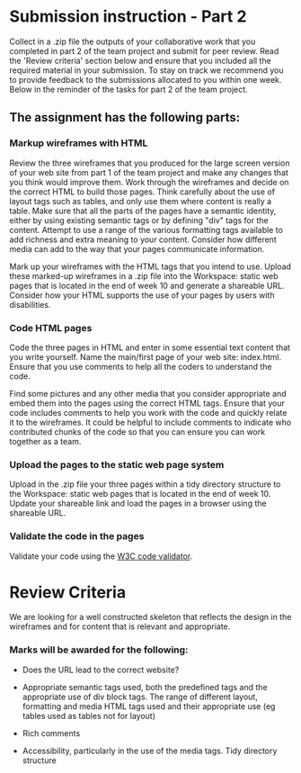 # Submission instruction - Part 2

Collect in a .zip file the outputs of your collaborative work that you completed in part 2 of the team project and submit for peer review. Read the 'Review criteria' section below and ensure that you included all the required material in your submission. To stay on track we recommend you to provide feedback to the submissions allocated to you within one week. Below in the reminder of the tasks for part 2 of the team project.

## The assignment has the following parts:

### Markup wireframes with HTML

Review the three wireframes that you produced for the large screen version of your web site from part 1 of the team project and make any changes that you think would improve them. Work through the wireframes and decide on the correct HTML to build those pages. Think carefully about the use of layout tags such as tables, and only use them where content is really a table. Make sure that all the parts of the pages have a semantic identity, either by using existing semantic tags or by defining "div" tags for the content. Attempt to use a range of the various formatting tags available to add richness and extra meaning to your content. Consider how different media can add to the way that your pages communicate information.

Mark up your wireframes with the HTML tags that you intend to use. Upload these marked-up wireframes in a .zip file into the Workspace: static web pages that is located in the end of week 10 and generate a shareable URL. Consider how your HTML supports the use of your pages by users with disabilities.

### Code HTML pages

Code the three pages in HTML and enter in some essential text content that you write yourself. Name the main/first page of your web site: index.html. Ensure that you use comments to help all the coders to understand the code.

Find some pictures and any other media that you consider appropriate and embed them into the pages using the correct HTML tags. Ensure that your code includes comments to help you work with the code and quickly relate it to the wireframes. It could be helpful to include comments to indicate who contributed chunks of the code so that you can ensure you can work together as a team.

### Upload the pages to the static web page system

Upload in the .zip file your three pages within a tidy directory structure to the Workspace: static web pages that is located in the end of week 10. Update your shareable link and load the pages in a browser using the shareable URL.

### Validate the code in the pages

Validate your code using the [W3C code validator](https://validator.w3.org/).

# Review Criteria

We are looking for a well constructed skeleton that reflects the design in the wireframes and for content that is relevant and appropriate.

### Marks will be awarded for the following:

- Does the URL lead to the correct website?

- Appropriate semantic tags used, both the predefined tags and the appropriate use of div block tags.
The range of different layout, formatting and media HTML tags used and their appropriate use (eg tables used as tables not for layout)

- Rich comments

- Accessibility, particularly in the use of the media tags. Tidy directory structure

